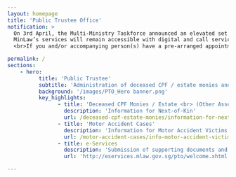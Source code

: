 ```yaml
---
layout: homepage
title: 'Public Trustee Office'
notification: >
  On 3rd April, the Multi-Ministry Taskforce announced an elevated set of safe distancing measures, as a circuit breaker to pre-empt the spread of COVID-19.
  MinLaw’s services will remain accessible with digital and call services as the primary modes of work and service delivery. Please use our <a href="https://eservices.mlaw.gov.sg/pto/welcome.xhtml" target="_blank">e-services</a> to reach us. For more information, please refer <a href="https://www.mlaw.gov.sg/news/announcements/minlaw-services-remain-accessible-amidst-elevated-safe-distancing-measures" target="_blank">here</a>.
  <br>If you and/or accompanying person(s) have a pre-arranged appointment, you can reschedule by calling 1800 2255529. If you need assistance, please call us at 1800 2255 529 or submit an <a href="https://eservices.mlaw.gov.sg/enquiry/" target="_blank">enquiry form</a>. Our case officers will be in touch with you.

permalink: /
sections:
    - hero:
          title: 'Public Trustee'
          subtitle: 'Administration of deceased CPF / estate monies and compensation in motor accidents'
          background: '/images/PTO_Hero banner.png'
          key_highlights:
                - title: 'Deceased CPF Monies / Estate <br> (Other Assets)'
                  description: 'Information for Next-of-Kin'
                  url: /deceased-cpf-estate-monies/information-for-next-of-kin-cpf-monies/
                - title: 'Motor Accident Cases'
                  description: 'Information for Motor Accident Victims'
                  url: /motor-accident-cases/info-motor-accident-victims/
                - title: e-Services
                  description: 'Submission of supporting documents and online applications'
                  url: 'http://eservices.mlaw.gov.sg/pto/welcome.xhtml'

---
```


